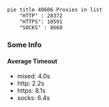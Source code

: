 
```mermaid
pie title 40606 Proxies in list
    "HTTP" : 28372
    "HTTPS": 10591
    "SOCKS" : 8660
```

### Some Info
#### Average Timeout

- mixed: 4.0s
- http: 2.2s
- https: 8.1s
- socks: 6.4s